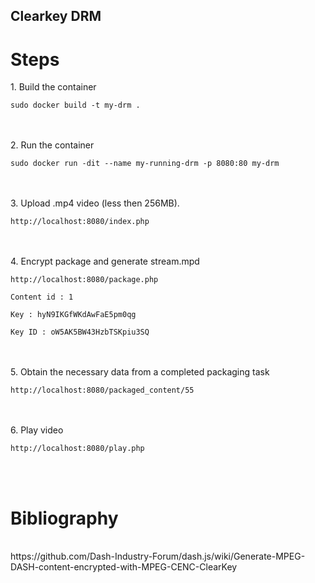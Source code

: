 <h2>Clearkey DRM<br /></h2>
<h1>Steps</h1>
1. Build the container<br />
<pre><code>sudo docker build -t my-drm .</code></pre><br /><br />
2. Run the container<br />
<pre><code>sudo docker run -dit --name my-running-drm -p 8080:80 my-drm</code></pre><br /><br />
3. Upload .mp4 video (less then 256MB).<br />
<pre><code>http://localhost:8080/index.php</code></pre><br /><br />
4. Encrypt package and generate stream.mpd<br />
<pre><code>http://localhost:8080/package.php<br />
Content id : 1<br />
Key : hyN9IKGfWKdAwFaE5pm0qg<br />
Key ID : oW5AK5BW43HzbTSKpiu3SQ</code></pre><br /><br />
5. Obtain the necessary data from a completed packaging task<br />
<pre><code>http://localhost:8080/packaged_content/55</code></pre><br /><br />
6. Play video<br />
<pre><code>http://localhost:8080/play.php</code></pre><br /><br />
<h1>Bibliography</h1><br />
https://github.com/Dash-Industry-Forum/dash.js/wiki/Generate-MPEG-DASH-content-encrypted-with-MPEG-CENC-ClearKey
